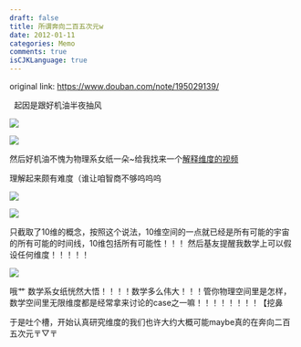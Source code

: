 ```yaml
---
draft: false
title: 所谓奔向二百五次元w
date: 2012-01-11
categories: Memo
comments: true
isCJKLanguage: true
---
```


original link: https://www.douban.com/note/195029139/

 
起因是跟好机油半夜抽风

![](https://static.zhuzi.dev/2012/01/p195029139-1.jpg)



![](https://static.zhuzi.dev/2012/01/p195029139-2.jpg)




然后好机油不愧为物理系女纸一朵~给我找来一个[解释维度的视频](http://www.tudou.com/programs/view/Hp78Uko1yzU/)

理解起来颇有难度（谁让咱智商不够呜呜呜

![](https://static.zhuzi.dev/2012/01/p195029139-4.jpg)



![](https://static.zhuzi.dev/2012/01/p195029139-5.jpg)


只截取了10维的概念，按照这个说法，10维空间的一点就已经是所有可能的宇宙的所有可能的时间线，10维包括所有可能性！！！
然后基友提醒我数学上可以假设任何维度！！！！！

![](https://static.zhuzi.dev/2012/01/p195029139-6.jpg)


哦艹 数学系女纸恍然大悟！！！！数学多么伟大！！！管你物理空间里是怎样，数学空间里无限维度都是经常拿来讨论的case之一嘛！！！！！！！！【挖鼻

于是吐个槽，开始认真研究维度的我们也许大约大概可能maybe真的在奔向二百五次元〒▽〒
